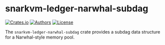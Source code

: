 # snarkvm-ledger-narwhal-subdag

[![Crates.io](https://img.shields.io/crates/v/snarkvm-ledger-narwhal-subdag.svg?color=neon)](https://crates.io/crates/snarkvm-ledger-narwhal-subdag)
[![Authors](https://img.shields.io/badge/authors-Aleo-orange.svg)](https://aleo.org)
[![License](https://img.shields.io/badge/License-Apache%202.0-blue.svg)](./LICENSE.md)

The `snarkvm-ledger-narwhal-subdag` crate provides a subdag data structure for a Narwhal-style memory pool.

